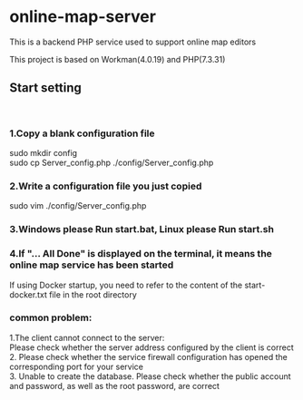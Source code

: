 # online-map-server

This is a backend PHP service used to support online map editors

This project is based on Workman(4.0.19) and PHP(7.3.31)

Start setting
------

<br /> 

### 1.Copy a blank configuration file
sudo mkdir config<br /> 
sudo cp Server_config.php ./config/Server_config.php<br />

### 2.Write a configuration file you just copied
sudo vim ./config/Server_config.php<br />

### 3.Windows please Run start.bat, Linux please Run start.sh

### 4.If "... All Done" is displayed on the terminal, it means the online map service has been started

If using Docker startup, you need to refer to the content of the start-docker.txt file in the root directory

### common problem:<br />
1.The client cannot connect to the server:<br />
Please check whether the server address configured by the client is correct<br />
2. Please check whether the service firewall configuration has opened the corresponding port for your service <br />
3. Unable to create the database. Please check whether the public account and password, as well as the root password, are correct<br />
